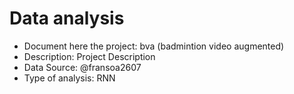 # Data analysis
- Document here the project: bva (badmintion video augmented)
- Description: Project Description
- Data Source: @fransoa2607
- Type of analysis: RNN
